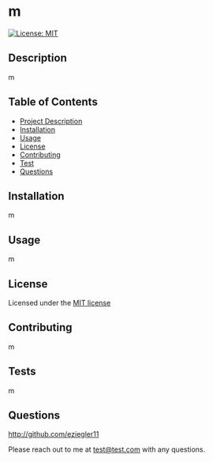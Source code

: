 # m

[![License: MIT](https://img.shields.io/badge/License-MIT-yellow.svg)](https://opensource.org/licenses/MIT)

## Description
m

## Table of Contents
- [Project Description](##Description)
- [Installation](##Installation)
- [Usage](##Usage)
- [License](##License)
- [Contributing](##Contributing)
- [Test](##Tests)
- [Questions](##Questions)

## Installation
m

## Usage
m

## License
Licensed under the [MIT license](https://opensource.org/licenses/MIT)

## Contributing
m

## Tests
m

## Questions
http://github.com/eziegler11

Please reach out to me at test@test.com with any questions.